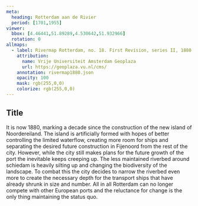 ```yaml
---
meta:
  heading: Rotterdam aan de Rivier
  period: [1701,1955]
viewer:
  bbox: [4.46441,51.89289,4.530642,51.932966]
  rotation: 0
allmaps:
  - label: Rivermap Rotterdam, no. 18. First Revision, series II, 1880. Foamboard print, 925 x 625 mm, Scale 1:10,000. Trésor Collection, TU Delft Library.
    attribution:
      name: Vrije Universiteit Amsterdam Geoplaza
      url: https://geoplaza.vu.nl/cms/
    annotation: rivermap1880.json
    opacity: 100
    mask: rgb(255,0,0)
    colorize: rgb(255,0,0)
---
```

## Title

It is now 1880, marking a decade since the construction of the new island of Noordereiland. The island is artificially formed with hopes of better controlling the limited waterflow, creating more room for ships and separating the desired future construction in Fijenoord from the rest of the city. However, while the city still makes plans for the future growth of the port the inevitable keeps creeping up. The less maintained riverbed around schiedam is heavily silting up and changing the biodiversity of the landscape. To combat this the city decides to narrow the riverbed even more to create the necessary depth for the transport ships that have already shrunk in size and number. All in all Rotterdam can no longer compete with other European ports and the reluctance for change is the only thing maintaining the status quo. 

